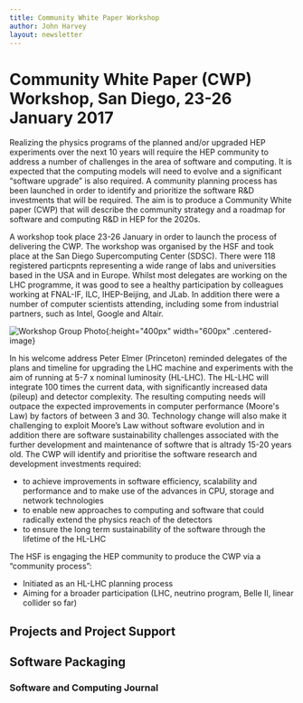 ```yaml
---
title: Community White Paper Workshop
author: John Harvey
layout: newsletter
---
```

# Community White Paper (CWP) Workshop, San Diego,  23-26 January 2017 

Realizing the physics programs of the planned and/or upgraded HEP experiments over the next 10 years will require the HEP community  to address a number of challenges in the area of software and computing. It is expected that the computing models will need to evolve and a significant “software upgrade” is also required. A community planning process has been launched in order to identify and   prioritize the software R&D investments that will be required. The aim is to produce a Community White paper (CWP) that will describe the  community strategy and a roadmap for software and computing R&D in HEP for the 2020s. 
 
A workshop took place 23-26 January in order to launch the process of delivering the CWP. The workshop was organised by the HSF and  took place at the San Diego Supercomputing Center (SDSC). There were 118 registered particpnts representing a  wide range of labs and universities based in the USA and in Europe. Whilst most delegates are working on the LHC programme, it was good to see a healthy participation by colleagues working at FNAL-IF, ILC, IHEP-Beijing, and JLab. In addition there were a number of computer scientists attending, including some from industrial  partners, such as Intel, Google and Altair. 

![Workshop Group Photo](/images/SDSC_Workshop.jpg){:height="400px" width="600px" .centered-image}

In his welcome address Peter Elmer (Princeton) reminded delegates of the plans and timeline for upgrading the LHC machine and experiments with the aim of running at 5-7 x nominal luminosity (HL-LHC). The HL-LHC will integrate 100 times the current data, with significantly increased data (pileup) and detector complexity. The resulting computing needs will outpace the expected improvements in computer performance (Moore's Law) by factors of between 3 and 30. Technology change will also make it challenging to exploit Moore’s Law without software evolution and in addition there are software sustainability challenges associated with the further development and maintenance of softwre that is altrady 15-20 years old. The CWP will identify and prioritise the software research and development investments required:
 * to achieve improvements in software efficiency, scalability and performance and to make use of the advances in CPU, storage and 
 network technologies
 * to enable new approaches to computing and software that could radically extend the physics reach of the detectors
 * to ensure the long term sustainability of the software through the lifetime of the HL-LHC

The HSF is engaging the HEP community to produce the CWP via a “community process”:
 * Initiated as an HL-LHC planning process
 * Aiming for a broader participation (LHC, neutrino program, Belle II, linear collider so far)


## Projects and Project Support

## Software Packaging


### Software and Computing Journal
